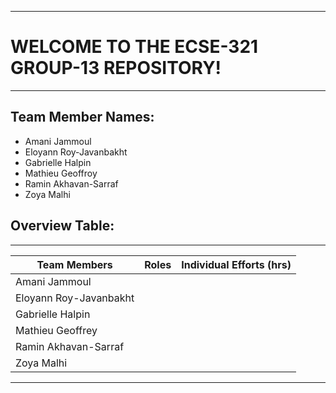 ********************************************
# WELCOME TO THE ECSE-321 GROUP-13 REPOSITORY!
********************************************

## Team Member Names:
- Amani Jammoul
- Eloyann Roy-Javanbakht
- Gabrielle Halpin
- Mathieu Geoffroy
- Ramin Akhavan-Sarraf
- Zoya Malhi

## Overview Table:
--------------------------------------------------------------------------
| Team Members                | Roles         | Individual Efforts (hrs) |
| --------------------------- |:-------------:| ------------------------:|
| Amani Jammoul               |               |                          |
| Eloyann Roy-Javanbakht      |               |                          |
| Gabrielle Halpin            |               |                          |
| Mathieu Geoffrey            |               |                          |
| Ramin Akhavan-Sarraf        |               |                          |
| Zoya Malhi                  |               |                          |
__________________________________________________________________________

